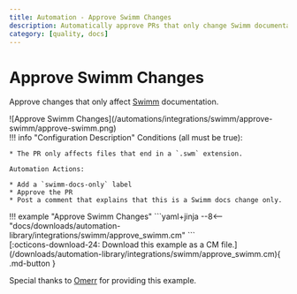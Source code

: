 ```yaml
---
title: Automation - Approve Swimm Changes
description: Automatically approve PRs that only change Swimm documentation.
category: [quality, docs]
---
```

# Approve Swimm Changes
Approve changes that only affect [Swimm](https://swimm.io) documentation.

<div class="automationImage" style="align:right" markdown="1">
![Approve Swimm Changes](/automations/integrations/swimm/approve-swimm/approve-swimm.png)
</div>
<div class="automationDescription" markdown="1">
!!! info "Configuration Description"
    Conditions (all must be true):

    * The PR only affects files that end in a `.swm` extension.

    Automation Actions:

    * Add a `swimm-docs-only` label
    * Approve the PR
    * Post a comment that explains that this is a Swimm docs change only.
</div>
<div class="automationExample" markdown="1">
!!! example "Approve Swimm Changes"
    ```yaml+jinja
    --8<-- "docs/downloads/automation-library/integrations/swimm/approve_swimm.cm"
    ```
    <div class="result" markdown>
      <span>
      [:octicons-download-24: Download this example as a CM file.](/downloads/automation-library/integrations/swimm/approve_swimm.cm){ .md-button }
      </span>
    </div>

Special thanks to [Omerr](https://github.com/Omerr) for providing this example.
</div>
